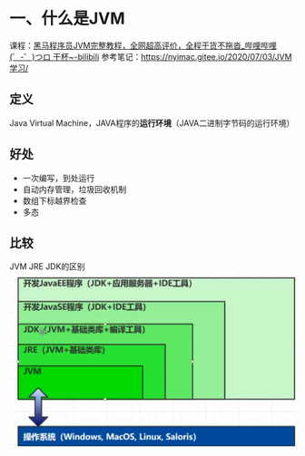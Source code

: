# 一、什么是JVM
课程：[黑马程序员JVM完整教程，全网超高评价，全程干货不拖沓_哔哩哔哩 (゜-゜)つロ 干杯~-bilibili](https://www.bilibili.com/video/BV1yE411Z7AP)
参考笔记：https://nyimac.gitee.io/2020/07/03/JVM学习/

## 定义
Java Virtual Machine，JAVA程序的**运行环境**（JAVA二进制字节码的运行环境）
## 好处
* 一次编写，到处运行
* 自动内存管理，垃圾回收机制
* 数组下标越界检查
* 多态

## 比较
JVM JRE JDK的区别
![](%E4%B8%80%E3%80%81%E4%BB%80%E4%B9%88%E6%98%AFJVM/7651FF02-3744-4745-94B2-E6802BCF5B25%202.png)